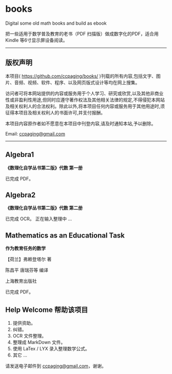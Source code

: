 books
=====

Digital some old math books and build as ebook

把一些适用于数学普及教育的老书（PDF 扫描版）做成数字化的PDF，适合用 Kindle 等6寸显示屏设备阅读。

----

版权声明
----
本项目( <https://github.com/ccpaging/books/> )刊载的所有内容,包括文字、图片、音频、视频、软件、程序、以及网页版式设计等均在网上搜集。

访问者可将本网站提供的内容或服务用于个人学习、研究或欣赏,以及其他非商业性或非盈利性用途,但同时应遵守著作权法及其他相关法律的规定,不得侵犯本网站及相关权利人的合法权利。除此以外,将本项目任何内容或服务用于其他用途时,须征得本项目及相关权利人的书面许可,并支付报酬。

本项目内容原作者如不愿意在本项目中刊登内容,请及时通知本站,予以删除。

Email: <ccpaging@gmail.com>

----

Algebra1
----
**《数理化自学丛书第二版》代数 第一册**

已完成 PDF。

Algebra2
----
**《数理化自学丛书第二版》代数 第二册**

已完成 OCR。
正在输入整理中 ...

Mathematics as an Educational Task
----
**作为教育任务的数学**

【荷兰】弗赖登塔尔 著

陈昌平 唐瑞芬等 编译

上海教育出版社

已完成 PDF。

Help Welcome 帮助该项目
----
1. 提供资助。
2. 纠错。
3. OCR 文件整理。
4. 整理成 MarkDown 文件。
5. 使用 LaTex / LYX 录入整理数学公式。
6. 其它 ...

请发送电子邮件到 <ccpaging@gmail.com>，谢谢。
